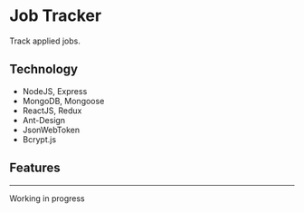 # Job Tracker

Track applied jobs.

## Technology
- NodeJS, Express
- MongoDB, Mongoose
- ReactJS, Redux
- Ant-Design
- JsonWebToken
- Bcrypt.js
  
## Features

---
Working in progress

